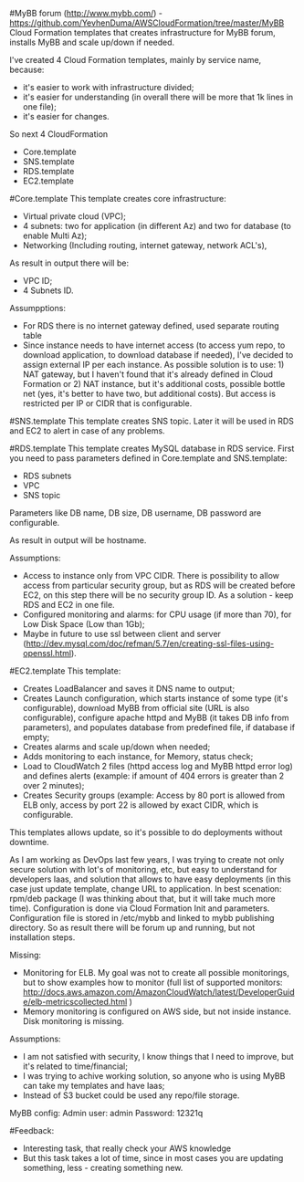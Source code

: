 #MyBB forum (http://www.mybb.com/)  - https://github.com/YevhenDuma/AWSCloudFormation/tree/master/MyBB 
Cloud Formation templates that creates infrastructure for MyBB forum, installs MyBB and scale up/down if needed.

I've created 4 Cloud Formation templates, mainly by service name, because:
- it's easier to work with infrastructure divided;
- it's easier for understanding (in overall there will be more that 1k lines in one file);
- it's easier for changes.

So next 4 CloudFormation 
- Core.template  
- SNS.template
- RDS.template  
- EC2.template 

#Core.template
This template creates core infrastructure:
- Virtual private cloud (VPC);
- 4 subnets: two for application (in different Az) and two for database (to enable Multi Az);
- Networking (Including routing, internet gateway, network ACL's),

As result in output there will be:
- VPC ID;
- 4 Subnets ID.

Assumpptions:
- For RDS there is no internet gateway defined, used separate routing table
- Since instance needs to have internet access (to access yum repo, to download application, to download database if needed), I've decided to assign external IP per each instance. As possible solution is to use: 1) NAT gateway, but I haven't found that it's already defined in Cloud Formation or 2) NAT instance, but it's additional costs, possible bottle net (yes, it's better to have two, but additional costs). But access is restricted per IP or CIDR that is configurable.

#SNS.template
This template creates SNS topic. Later it will be used in RDS and EC2 to alert in case of any problems.

#RDS.template
This template creates MySQL database in RDS service.
First you need to pass parameters defined in Core.template and SNS.template:
- RDS subnets
- VPC
- SNS topic

Parameters like DB name, DB size, DB username, DB password are configurable.

As result in output will be hostname.

Assumptions:
- Access to instance only from VPC CIDR. There is possibility to allow access from particular security group, but as RDS will be created before EC2, on this step there will be no security group ID. As a solution - keep RDS and EC2 in one file.
- Configured monitoring and alarms: for CPU usage (if more than 70), for Low Disk Space (Low than 1Gb);
- Maybe in future to use ssl between client and server (http://dev.mysql.com/doc/refman/5.7/en/creating-ssl-files-using-openssl.html).

#EC2.template
This template:
- Creates LoadBalancer and saves it DNS name to output;
- Creates Launch configuration, which starts instance of some type (it's configurable), download MyBB from official site (URL is also configurable), configure apache httpd and MyBB (it takes DB info from parameters), and populates database from predefined file, if database if empty;
- Creates alarms and scale up/down when needed;
- Adds monitoring to each instance, for Memory, status check; 
- Load to CloudWatch 2 files (httpd access log and MyBB httpd error log) and defines alerts (example: if amount of 404 errors is greater than 2 over 2 minutes);
- Creates Security groups (example: Access by 80 port is allowed from ELB only, access by port 22 is allowed by exact CIDR, which is configurable.

This templates allows update, so it's possible to do deployments without downtime.

As I am working as DevOps last few years, I was trying to create not only secure solution with lot's of monitoring, etc, but easy to understand for developers Iaas, and solution that allows to have easy deployments (in this case just update template, change URL to application. In best scenation: rpm/deb package (I was thinking about that, but it will take much more time). Configuration is done via Cloud Formation Init and parameters. Configuration file is stored in /etc/mybb and linked to mybb publishing directory. So as result there will be forum up and running, but not installation steps.

Missing:
- Monitoring for ELB. My goal was not to create all possible monitorings, but to show examples how to monitor (full list of supported monitors: http://docs.aws.amazon.com/AmazonCloudWatch/latest/DeveloperGuide/elb-metricscollected.html )
- Memory monitoring is configured on AWS side, but not inside instance. Disk monitoring is missing.

Assumptions:
 - I am not satisfied with security, I know things that I need to improve, but it's related to time/financial;
- I was trying to achive working solution, so anyone who is using MyBB can take my templates and have Iaas;
- Instead of S3 bucket could be used any repo/file storage.

MyBB config:
Admin user: admin
Password: 12321q

#Feedback:
- Interesting task, that really check your AWS knowledge
- But this task takes a lot of time, since in most cases you are updating something, less - creating something new.
